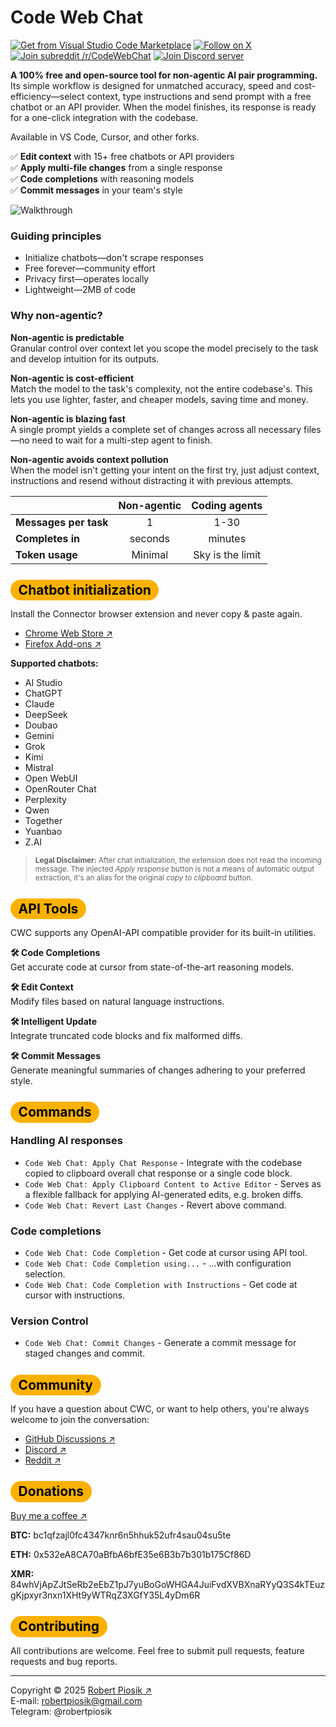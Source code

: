 # Code Web Chat

<a href="https://marketplace.visualstudio.com/items?itemName=robertpiosik.gemini-coder" target="_blank"><img src="https://img.shields.io/badge/Install-VS_Code_Marketplace-blue" alt="Get from Visual Studio Code Marketplace" /></a> <a href="https://x.com/CodeWebChat" target="_blank"><img src="https://img.shields.io/badge/Follow_on_X-@CodeWebChat-black" alt="Follow on X" /></a> <a href="https://reddit.com/r/CodeWebChat" target="_blank"><img src="https://img.shields.io/badge/Join_subreddit-r/CodeWebChat-orange" alt="Join subreddit /r/CodeWebChat" /></a> <a href="https://discord.com/invite/KJySXsrSX5" target="_blank"><img src="https://img.shields.io/badge/Chat-Discord-7289da" alt="Join Discord server" /></a>

**A 100% free and open-source tool for non-agentic AI pair programming.** Its simple workflow is designed for unmatched accuracy, speed and cost-efficiency—select context, type instructions and send prompt with a free chatbot or an API provider. When the model finishes, its response is ready for a one-click integration with the codebase.

Available in VS Code, Cursor, and other forks.

✅ **Edit context** with 15+ free chatbots or API providers \
✅ **Apply multi-file changes** from a single response \
✅ **Code completions** with reasoning models \
✅ **Commit messages** in your team's style

<p>
<img src="https://github.com/robertpiosik/CodeWebChat/raw/HEAD/packages/shared/src/media/demo.gif" alt="Walkthrough" />
</p>

### Guiding principles

- Initialize chatbots—don't scrape responses
- Free forever—community effort
- Privacy first—operates locally
- Lightweight—2MB of code

### Why non-agentic?

**Non-agentic is predictable** \
Granular control over context let you scope the model precisely to the task and develop intuition for its outputs.

**Non-agentic is cost-efficient** \
Match the model to the task's complexity, not the entire codebase's. This lets you use lighter, faster, and cheaper models, saving time and money.

**Non-agentic is blazing fast** \
A single prompt yields a complete set of changes across all necessary files—no need to wait for a multi-step agent to finish.

**Non-agentic avoids context pollution** \
When the model isn't getting your intent on the first try, just adjust context, instructions and resend without distracting it with previous attempts.

|                       | Non-agentic |  Coding agents   |
| :-------------------- | :---------: | :--------------: |
| **Messages per task** |      1      |       1-30       |
| **Completes in**      |   seconds   |     minutes      |
| **Token usage**       |   Minimal   | Sky is the limit |

## <span style="background-color: #fbb100; color: black; padding: 0.2em 0.6em; border-radius: 999px">Chatbot initialization</span>

Install the Connector browser extension and never copy & paste again.

- [Chrome Web Store ↗](https://chromewebstore.google.com/detail/code-web-chat-connector/ljookipcanaglfaocjbgdicfbdhhjffp)
- [Firefox Add-ons ↗](https://addons.mozilla.org/en-US/firefox/addon/code-web-chat-connector/)

**Supported chatbots:**

- AI Studio
- ChatGPT
- Claude
- DeepSeek
- Doubao
- Gemini
- Grok
- Kimi
- Mistral
- Open WebUI
- OpenRouter Chat
- Perplexity
- Qwen
- Together
- Yuanbao
- Z.AI

> <small>**Legal Disclaimer:** After chat initialization, the extension does not read the incoming message. The injected _Apply response_ button is not a means of automatic output extraction, it's an alias for the original _copy to clipboard_ button.</small>

## <span style="background-color: #fbb100; color: black; padding: 0.2em 0.6em; border-radius: 999px">API Tools</span>

CWC supports any OpenAI-API compatible provider for its built-in utilities.

**🛠️ Code Completions** \
Get accurate code at cursor from state-of-the-art reasoning models.

**🛠️ Edit Context** \
Modify files based on natural language instructions.

**🛠️ Intelligent Update** \
Integrate truncated code blocks and fix malformed diffs.

**🛠️ Commit Messages** \
Generate meaningful summaries of changes adhering to your preferred style.

## <span style="background-color: #fbb100; color: black; padding: 0.2em 0.6em; border-radius: 999px">Commands</span>

### Handling AI responses

- `Code Web Chat: Apply Chat Response` - Integrate with the codebase copied to clipboard overall chat response or a single code block.
- `Code Web Chat: Apply Clipboard Content to Active Editor` - Serves as a flexible fallback for applying AI-generated edits, e.g. broken diffs.
- `Code Web Chat: Revert Last Changes` - Revert above command.

### Code completions

- `Code Web Chat: Code Completion` - Get code at cursor using API tool.
- `Code Web Chat: Code Completion using...` - ...with configuration selection.
- `Code Web Chat: Code Completion with Instructions` - Get code at cursor with instructions.

### Version Control

- `Code Web Chat: Commit Changes` - Generate a commit message for staged changes and commit.

## <span style="background-color: #fbb100; color: black; padding: 0.2em 0.6em; border-radius: 999px">Community</span>

If you have a question about CWC, or want to help others, you're always welcome to join the conversation:

- [GitHub Discussions ↗](https://github.com/robertpiosik/CodeWebChat/discussions)
- [Discord ↗](https://discord.gg/KJySXsrSX5)
- [Reddit ↗](https://www.reddit.com/r/CodeWebChat)

## <span style="background-color: #fbb100; color: black; padding: 0.2em 0.6em; border-radius: 999px">Donations</span>

[Buy me a coffee ↗](https://buymeacoffee.com/robertpiosik)

**BTC:** bc1qfzajl0fc4347knr6n5hhuk52ufr4sau04su5te

**ETH:** 0x532eA8CA70aBfbA6bfE35e6B3b7b301b175Cf86D

**XMR:** 84whVjApZJtSeRb2eEbZ1pJ7yuBoGoWHGA4JuiFvdXVBXnaRYyQ3S4kTEuzgKjpxyr3nxn1XHt9yWTRqZ3XGfY35L4yDm6R

## <span style="background-color: #fbb100; color: black; padding: 0.2em 0.6em; border-radius: 999px">Contributing</span>

All contributions are welcome. Feel free to submit pull requests, feature requests and bug reports.

<hr />

Copyright © 2025 [Robert Piosik ↗](https://x.com/robertpiosik) \
E-mail: robertpiosik@gmail.com \
Telegram: @robertpiosik
